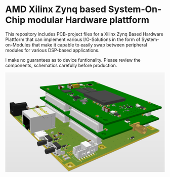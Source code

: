 # AMD Xilinx Zynq based System-On-Chip modular Hardware plattform

This repository includes PCB-project files for a Xilinx Zynq Based Hardware Plattform that can implement various I/O-Solutions in the form of System-on-Modules that make it capable to easily swap between peripheral modules for various DSP-based applications.

I make no guarantees as to device funtionality. Please review the components, schematics carefully before production.

![test](https://github.com/myildirim6198/HighSpeedZynqHWPlattform/blob/main/Images/GeneralOverview.png?raw=true)
